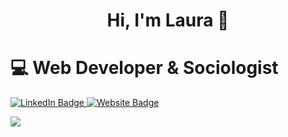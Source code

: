  <h1 align="center"> Hi, I'm Laura 👋</h1>
 
 <h1> 💻 Web Developer & Sociologist</h1>
 
<div id="badges">
  <a href="https://www.linkedin.com/in/lauralagaresgil/">
    <img src="https://img.shields.io/badge/LinkedIn-blue?style=for-the-badge&logo=linkedin&logoColor=white" alt="LinkedIn Badge"/>
  </a>
   <a href="https://lauralagares-portfolio.netlify.app/">
    <img src="https://img.shields.io/badge/-Website-ff69b4?style=for-the-badge&logo" alt="Website Badge"/>
  </a>
</div>

![](https://komarev.com/ghpvc/?username=lauralagares&color=ff69b4)




